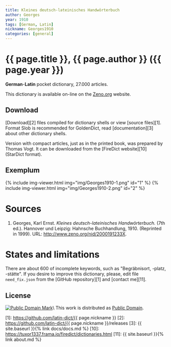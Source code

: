 ```yaml
---
title: Kleines deutsch-lateinisches Handwörterbuch
author: Georges
year: 1910
tags: [German, Latin]
nickname: Georges1910
categories: [general]
---
```

# {{ page.title }}, {{ page.author }} ({{ page.year }})

**German**-**Latin** pocket dictionary, 27.000 articles.

This dictionary is available on-line on the [Zeno.org](http://www.zeno.org/nid/2000191233X) website.


## Download

[Download][2] files compiled for dictionary shells or view [source files][1]. Format Slob is recommended for GoldenDict, read [documentation][3] about other dictionary shells.

Version with compact articles, just as in the printed book, was prepared by Thomas Vogt. It can be downloaded from the [FireDict website][10] (StarDict format).


## Exemplum

{% include img-viewer.html img="img/Georges1910-1.png" id="1" %}
{% include img-viewer.html img="img/Georges1910-2.png" id="2" %}


# Sources

1. Georges, Karl Ernst. _Kleines deutsch-lateinisches Handwörterbuch._ (7th ed.). Hannover und Leipzig: Hahnsche Buchhandlung, 1910. (Reprinted in 1999). URL: <http://www.zeno.org/nid/2000191233X>.


# States and limitations

There are about 600 of incomplete keywords, such as "Begräbnisort, -platz, -stätte". If you desire to improve this dictionary, please, edit file `need_fix.json` from the [GitHub repository][1] and [contact me][11].


## License

[![Public Domain Mark](https://licensebuttons.net/p/mark/1.0/88x31.png)](http://creativecommons.org/publicdomain/mark/1.0/)\\
This work is distributed as [Public Domain](http://creativecommons.org/publicdomain/mark/1.0/).


[1]: https://github.com/latin-dict/{{ page.nickname }}
[2]: https://github.com/latin-dict/{{ page.nickname }}/releases
[3]: {{ site.baseurl }}{% link docs/docs.md %}
[10]: https://tuxor1337.frama.io/firedict/dictionaries.html
[11]: {{ site.baseurl }}{% link about.md %}
